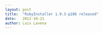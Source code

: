 ```yaml
---
layout: post
title:  "RubyInstaller 1.9.3-p286 released"
date:   2012-10-21
author: Luis Lavena
---
```


